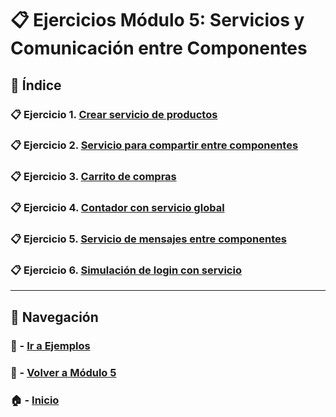 # 📋 Ejercicios Módulo 5: Servicios y Comunicación entre Componentes

## 📌 Índice

### 📋 Ejercicio 1. [Crear servicio de productos](./Enunciados/Ejercicio_1.md)
### 📋 Ejercicio 2. [Servicio para compartir entre componentes](./Enunciados/Ejercicio_2.md)
### 📋 Ejercicio 3. [Carrito de compras](./Enunciados/Ejercicio_3.md)
### 📋 Ejercicio 4. [Contador con servicio global](./Enunciados/Ejercicio_4.md)
### 📋 Ejercicio 5. [Servicio de mensajes entre componentes](./Enunciados/Ejercicio_5.md)
### 📋 Ejercicio 6. [Simulación de login con servicio](./Enunciados/Ejercicio_6.md)

---

## 🔁 Navegación

### 🧪 - [Ir a Ejemplos](../Ejemplos/README.md)

### 📘 - [Volver a Módulo 5](../Modulo_5.md)

### 🏠 - [Inicio](../../README.md)

